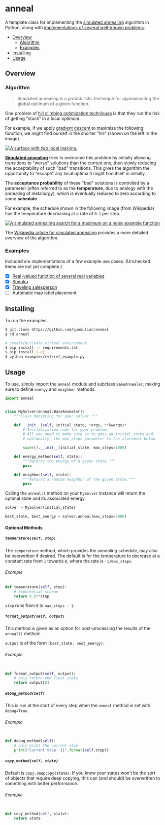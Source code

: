 # anneal
A template class for implementing the [simulated annealing](https://en.wikipedia.org/wiki/Simulated_annealing) algorithm in Python, along with [implementations of several well-known problems](#examples).

- [Overview](#overview)
    - [Algorithm](#algorithm)
    - [Examples](#examples)
- [Installing](#installing)
- [Usage](#usage)

## Overview

### Algorithm
> Simulated annealing is a probabilistic technique for approximating the global optimum of a given function.

One problem of [hill climbing optimization techniques](https://en.wikipedia.org/wiki/Hill_climbing) is that they run the risk of getting "stuck" in a local optimum.

For example, if we apply [gradient descent](https://en.wikipedia.org/wiki/Gradient_descent) to maximize the following function, we might find ourself in the shorter "hill" (shown on the left in the image).

[![A surface with two local maxima.][non-convex-example-image]](https://commons.wikimedia.org/wiki/File:Local_maximum.png)

**[Simulated annealing](https://en.wikipedia.org/wiki/Simulated_annealing)** tries to overcome this problem by initially allowing transitions to "worse" solutions than the current one, then slowly reducing the acceptability of such "bad" transitions. This gives the algorithm the opportunity to "escape" any local optima it might find itself in initially.

The **acceptance probability** of these "bad" solutions is controlled by a parameter (often referred to as the **temperature**, due to analogy with the annealing of metallurgy), which is eventually reduced to zero according to some **schedule**.

For example, the schedule shown in the following image (from Wikipedia) has the temperature decreasing at a rate of `0.1` per step.

[![A simulated annealing search for a maximum on a noisy example function][wikipedia-image]](https://commons.wikimedia.org/wiki/File:Hill_Climbing_with_Simulated_Annealing.gif)

The [Wikipedia article for simulated annealing](https://en.wikipedia.org/wiki/Simulated_annealing) provides a more detailed overview of the algorithm.


### Examples
Included are implementations of a few example use cases. (Unchecked items are not yet complete.)

- [x] [Real-valued function of several real variables](./examples/rvf/)
- [x] [Sudoku](./examples/sudoku/)
- [x] [Traveling salesperson](./examples/tsp/)
- [ ] Automatic map label placement

## Installing
To run the examples:
```bash
$ git clone https://github.com/guomulian/anneal
$ cd anneal

# create/activate virtual environment
$ pip install -r requirements.txt
$ pip install [-e] .
$ python examples/rvf/rvf_example.py
```

## Usage

To use, simply import the `anneal` module and subclass `BaseAnnealer`, making sure to define `energy` and `neighbor` methods.

```python
import anneal


class MySolver(anneal.BaseAnnealer):
    """Class docstring for your solver."""

    def __init__(self, initial_state, *args, **kwargs):
        # Initialization code for your problem.
        # All you need to make sure is to pass an initial_state and,
        # optionally, the max_steps parameter to the statement below.

        super().__init__(initial_state, max_steps=1000)

    def energy_method(self, state):
        """Returns the energy of a given state."""
        pass

    def neighbor(self, state):
        """Returns a random neighbor of the given state."""
        pass
```

Calling the `anneal()` method on your `MySolver` instance will return the optimal state and its associated energy.

```python
solver = MySolver(initial_state)

best_state, best_energy = solver.anneal(max_steps=2000)
```

#### Optional Methods

##### `temperature(self, step)`
The `temperature` method, which provides the annealing schedule, may also be overwritten if desired. The default is for the temperature to decrease at a constant rate from `1` towards `0`, where the rate is `-1/max_steps`.

###### Example
```python
def temperature(self, step):
    # exponential scheme
    return 0.8**step
```
`step` runs from `0` to `max_steps - 1`.

##### `format_output(self, output)`
This method is given as an option for post-processing the results of the `anneal()` method.

`output` is of the form `(best_state, best_energy)`.

###### Example
```python

def format_output(self, output):
    # only return the final state
    return output[0]
```
##### `debug_method(self)`
This is run at the start of every step when the `anneal` method is set with `debug=True`.

###### Example
```python

def debug_method(self):
    # only print the current step
    print("Current Step: {}".format(self.step))
```

##### `copy_method(self, state)`
Default is `copy.deepcopy(state)`. If you know your states won't be the sort of objects that require deep copying, this can (and should) be overwritten to something with better performance.

###### Example
```python

def copy_method(self, state):
    return state
```

[wikipedia-image]: https://upload.wikimedia.org/wikipedia/commons/d/d5/Hill_Climbing_with_Simulated_Annealing.gif
[non-convex-example-image]: https://upload.wikimedia.org/wikipedia/commons/thumb/7/7e/Local_maximum.png/260px-Local_maximum.png
